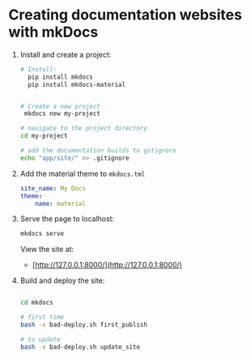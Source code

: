 # Creating documentation websites with mkDocs


1. Install and create a project:

    ```zsh
    # Install:
      pip install mkdocs
      pip install mkdocs-material


    # Create a new project
     mkdocs new my-project

    # navigate to the project directory
    cd my-project

    # add the documentation builds to gitignore
    echo "app/site/" >> .gitignore
    ```

2. Add the material theme to `mkdocs.tml`

    ```yaml
    site_name: My Docs
    theme:
        name: material
    ```

3. Serve the page to localhost:

    ```zsh
    mkdocs serve
    ```

    View the site at:

    - [http://127.0.0.1:8000/](http://127.0.0.1:8000/)


4. Build and deploy the site:

    ```zsh

    cd mkdocs

    # first time
    bash -x bad-deploy.sh first_publish

    # to update
    bash -x bad-deploy.sh update_site
    ```
